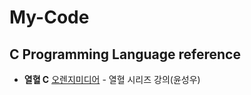 # My-Code

## C Programming Language reference
* **열혈 C** [오렌지미디어](http://www.orentec.co.kr/) - 열혈 시리즈 강의(윤성우)
